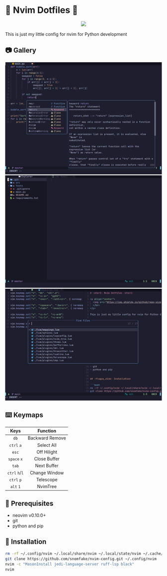 # :star2: Nvim Dotfiles :star2:

<p align="center">
  <img src="https://img.shields.io/github/repo-size/snomfake/bspwm-dotfiles?style=for-the-badge">
  </br>
</p>

This is just my little config for nvim for Python development

## :camera: Gallery

![gallery](/screenshots/1.png)
![gallery](/screenshots/2.png)
![gallery](/screenshots/3.png)


## :keyboard: Keymaps

| Keys | Function |
| :--: | :------: |
| `db` | Backward Remove |
| `ctrl` `a` | Select All |
| `esc` | Off Hilight |
| `space` `x` | Close Buffer |
| `tab` | Next Buffer |
| `ctrl` `h`/`l` | Change Window |
| `ctrl` `p` | Telescope |
| `alt` `1` | NvimTree |


## :bookmark_tabs: Prerequisites
- neovim v0.10.0+
- git
- python and pip


## :floppy_disk: Installation

```bash
rm -rf ~/.config/nvim ~/.local/share/nvim ~/.local/state/nvim ~/.cache/nvim
git clone https://github.com/snomfake/nvim-config.git ~/.config/nvim
nvim -c "MasonInstall jedi-language-server ruff-lsp black"
nvim
```
